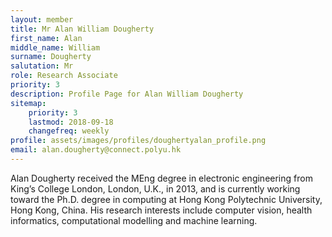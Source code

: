 ```yaml
---
layout: member
title: Mr Alan William Dougherty
first_name: Alan
middle_name: William
surname: Dougherty
salutation: Mr
role: Research Associate
priority: 3
description: Profile Page for Alan William Dougherty
sitemap:
    priority: 3
    lastmod: 2018-09-18
    changefreq: weekly
profile: assets/images/profiles/doughertyalan_profile.png
email: alan.dougherty@connect.polyu.hk
---
```


Alan Dougherty received the MEng degree in electronic engineering from King’s College London, London, U.K., in 2013, and 
is currently working toward the Ph.D. degree in computing at Hong Kong Polytechnic University, Hong Kong, China.
His research interests include computer vision, health informatics, computational modelling and machine learning.